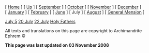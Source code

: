 \[ [Home](index.md) \] \[ [Up](menaion.md) \] \[ [September](sep-int.md) \] \[ [October](oct-int.md) \] \[ [November](nov-int.md) \] \[ [December](dec-int.md) \] \[ [January](jan-int.md) \] \[ [February](february.md) \] \[ [June](Menaion-June.md) \] \[ July \] \[ [August](aug.md) \] \[ [General Menaion](general.md) \]

[July 5](july_5.md) [20 July](20july.md) [22 July](22july.md) [Holy Fathers](holy_fathers.md)

All texts and translations on this page are copyright to Archimandrite Ephrem ©

**This page was last updated on 03 November 2008**
